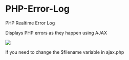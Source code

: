 # PHP-Error-Log
PHP Realtime Error Log

Displays PHP errors as they happen using AJAX

![](https://github.com/sean465/PHP-Error-Log/blob/master/screenshot.PNG?raw=true)

If you need to change the $filename variable in ajax.php
